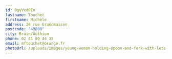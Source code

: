 ```yaml
---
id: DgyVxdOEn
lastname: Touchet
firstname: Michèle
address: 26 rue Grandmaison
postcode: "49800"
city: Brain/Authion
phone: 02 41 80 44 38
email: mftouchet@orange.fr
photoUrl: /uploads/images/young-woman-holding-spoon-and-fork-with-lets-eat-handwritten-eating-vector-id1185853633.jpg
---
```

